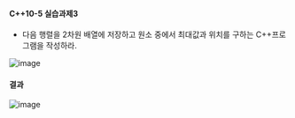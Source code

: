 #### C++10-5 실습과제3
  * 다음 행렬을 2차원 배열에 저장하고 원소 중에서 최대값과 위치를 구하는 C++프로그램을 작성하라.

![image](https://github.com/user-attachments/assets/2204f76a-4985-4c47-9ecd-cbfd3a8c9764)

#### 결과
![image](https://github.com/user-attachments/assets/6d53d5f6-5540-470c-b223-4d69d843ce7a)
